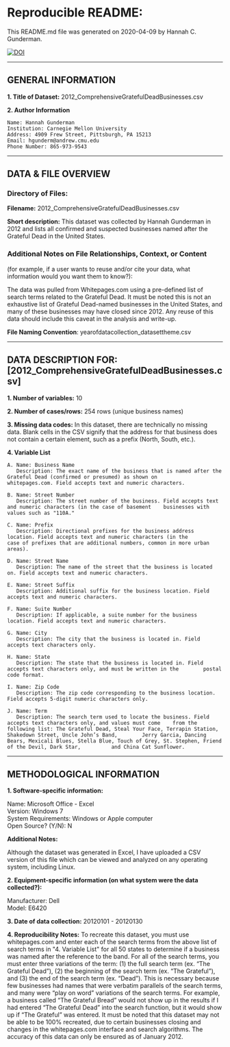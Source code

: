 # Reproducible README:

This README.md file was generated on 2020-04-09 by Hannah C. Gunderman.

[![DOI](https://zenodo.org/badge/246431754.svg)](https://zenodo.org/badge/latestdoi/246431754)

-------------------
GENERAL INFORMATION
-------------------

**1. Title of Dataset:** 2012_ComprehensiveGratefulDeadBusinesses.csv

**2. Author Information**

    Name: Hannah Gunderman  
    Institution: Carnegie Mellon University
    Address: 4909 Frew Street, Pittsburgh, PA 15213
    Email: hgunderm@andrew.cmu.edu
    Phone Number: 865-973-9543

---------------------
DATA & FILE OVERVIEW
---------------------

### Directory of Files:

**Filename:** 2012_ComprehensiveGratefulDeadBusinesses.csv
   
**Short description:** This dataset was collected by Hannah Gunderman in 2012 and lists all confirmed and suspected        businesses named after the Grateful Dead in the United States.   

### Additional Notes on File Relationships, Context, or Content 
(for example, if a user wants to reuse and/or cite your data, 
what information would you want them to know?):              

The data was pulled from Whitepages.com using a pre-defined list of search terms related to the Grateful Dead. It must be noted this is not an exhaustive list of Grateful Dead-named businesses in the United States, and many of these businesses may have closed since 2012. Any reuse of this data should include this caveat in the analysis and write-up. 

**File Naming Convention**: yearofdatacollection_datasettheme.csv

-----------------------------------------
DATA DESCRIPTION FOR: [2012_ComprehensiveGratefulDeadBusinesses.csv]
-----------------------------------------

**1. Number of variables:** 10


**2. Number of cases/rows:** 254 rows (unique business names)


**3. Missing data codes:** In this dataset, there are technically no missing data. Blank cells in the CSV signify that the address for that business does not contain a certain element, such as a prefix (North, South, etc.). 


**4. Variable List**

    A. Name: Business Name
       Description: The exact name of the business that is named after the Grateful Dead (confirmed or presumed) as shown on  	     whitepages.com. Field accepts text and numeric characters. 

    B. Name: Street Number
       Description: The street number of the business. Field accepts text and numeric characters (in the case of basement 	 businesses with values such as "110A."
	
    C. Name: Prefix
       Description: Directional prefixes for the business address location. Field accepts text and numeric characters (in the     	 case of prefixes that are additional numbers, common in more urban areas). 
	
    D. Name: Street Name
       Description: The name of the street that the business is located on. Field accepts text and numeric characters.
	
    E. Name: Street Suffix
       Description: Additional suffix for the business location. Field accepts text and numeric characters. 

    F. Name: Suite Number
       Description: If applicable, a suite number for the business location. Field accepts text and numeric characters. 
	
    G. Name: City
       Description: The city that the business is located in. Field accepts text characters only. 
	
    H. Name: State
       Description: The state that the business is located in. Field accepts text characters only, and must be written in the 	     postal code format. 
	
    I. Name: Zip Code
       Description: The zip code corresponding to the business location. Field accepts 5-digit numeric characters only. 
	
    J. Name: Term
       Description: The search term used to locate the business. Field accepts text characters only, and values must come 	 from the following list: The Grateful Dead, Steal Your Face, Terrapin Station, Shakedown Street, Uncle John’s Band, 	    Jerry Garcia, Dancing Bears, Mexicali Blues, Stella Blue, Touch of Grey, St. Stephen, Friend of the Devil, Dark Star,   	   and China Cat Sunflower.

--------------------------
METHODOLOGICAL INFORMATION
--------------------------

**1. Software-specific information:**

Name: Microsoft Office - Excel  
Version: Windows 7   
System Requirements: Windows or Apple computer  
Open Source? (Y/N): N  

**Additional Notes:**

Although the dataset was generated in Excel, I have uploaded a CSV version of this file which can be viewed and analyzed on any operating system, including Linux. 

**2. Equipment-specific information (on what system were the data collected?):**  

Manufacturer: Dell  
Model: E6420  

**3. Date of data collection:** 20120101 - 20120130

**4. Reproducibility Notes:** To recreate this dataset, you must use whitepages.com and enter each of the search terms from the above list of search terms in "4. Variable List" for all 50 states to determine if a business was named after the reference to the band. For all of the search terms, you must enter three variations of the term: (1) the full search term (ex. “The Grateful Dead”), (2) the beginning of the search term (ex. “The Grateful”), and (3) the end of the search term (ex.
“Dead”). This is necessary because few businesses had names that were verbatim parallels of
the search terms, and many were “play on word” variations of the search terms. For example, a
business called “The Grateful Bread” would not show up in the results if I had entered “The
Grateful Dead” into the search function, but it would show up if “The Grateful” was entered. It must be noted that this dataset may not be able to be 100% recreated, due to certain businesses closing and changes in the whitepages.com interface and search algorithms. The accuracy of this data can only be ensured as of January 2012. 






